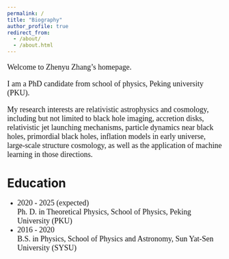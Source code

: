 ```yaml
---
permalink: /
title: "Biography"
author_profile: true
redirect_from: 
  - /about/
  - /about.html
---
```


<font face="Palatino" size=4> 
<p>Welcome to Zhenyu Zhang’s homepage.</p>
<p>I am a PhD candidate from school of physics, Peking university (PKU). </p>
<p>My research interests are relativistic astrophysics and cosmology, including but not limited to black hole imaging, accretion disks, relativistic jet launching mechanisms, particle dynamics near black holes, primordial black holes, inflation models in early universe, large-scale structure cosmology, as well as the application of machine learning in those directions.</p></font>

Education
======
* <font face="Palatino" size=4> 2020 - 2025 (expected) <br> Ph. D. in Theoretical Physics, School of Physics, Peking University (PKU)</font>
* <font face="Palatino" size=4> 2016 - 2020 <br> B.S. in Physics, School of Physics and Astronomy, Sun Yat-Sen University (SYSU)</font>
